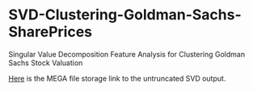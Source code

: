 # SVD-Clustering-Goldman-Sachs-SharePrices
Singular Value Decomposition Feature Analysis for Clustering Goldman Sachs Stock Valuation

[Here](https://mega.nz/folder/zdYRFIjC#xAD7woWLxTMcLN3ITpfdOg) is the MEGA file storage link to the untruncated SVD output.
